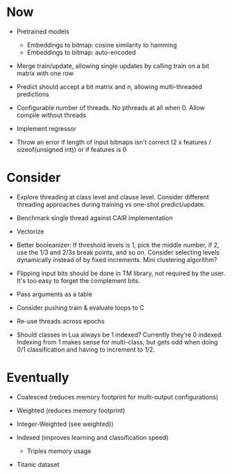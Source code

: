 # Now

- Pretrained models
    - Embeddings to bitmap: cosine similarity to hamming
    - Embeddings to bitmap: auto-encoded

- Merge train/update, allowing single updates by calling train on a bit matrix
  with one row
- Predict should accept a bit matrix and n, allowing multi-threaded predictions

- Configurable number of threads. No pthreads at all when 0. Allow compile
  without threads

- Implement regressor

- Throw an error if length of input bitmaps isn't correct (2 x features /
  sizeof(unsigned int)) or if features is 0

# Consider

- Explore threading at class level and clause level. Consider different
  threading approaches during training vs one-shot predict/update.

- Benchmark single thread against CAIR implementation
- Vectorize

- Better booleanizer: If threshold levels is 1, pick the middle number, if 2,
  use the 1/3 and 2/3s break points, and so on. Consider selecting levels
  dynamically instead of by fixed increments. Mini clustering algorithm?

- Flipping input bits should be done in TM library, not required by the user.
  It's too easy to forget the complement bits.

- Pass arguments as a table

- Consider pushing train & evaluate loops to C
- Re-use threads across epochs

- Should classes in Lua always be 1 indexed? Currently they're 0 indexed.
  Indexing from 1 makes sense for multi-class, but gets odd when doing 0/1
  classification and having to increment to 1/2.

# Eventually

- Coalesced (reduces memory footprint for multi-output configurations)
- Weighted (reduces memory footprint)
- Integer-Weighted (see weighted))
- Indexed (improves learning and classification speed)
    - Triples memory usage

- Titanic dataset
